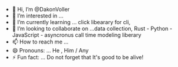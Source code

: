 - 👋 Hi, I’m @DakonVoller
- 👀 I’m interested in ...
- 🌱 I’m currently learning ... click libearary for cli,  
- 💞️ I’m looking to collaborate on ...data collection, Rust - Python -JavaScript - asyncronus call time modeling liberary
- 📫 How to reach me ...
- 😄 Pronouns: ... He , Him  / Any 
- ⚡ Fun fact: ... Do not forget that It's good to be alive! 

<!---
DakonVoller/DakonVoller is a ✨ special ✨ repository because its `README.md` (this file) appears on your GitHub profile.
You can click the Preview link to take a look at your changes.
--->
